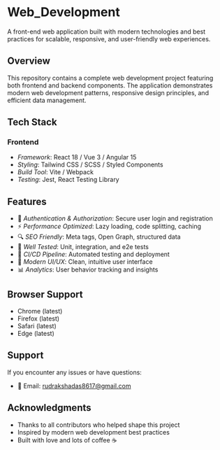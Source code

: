# Web_Development

A front-end web application built with modern technologies and best practices for scalable, responsive, and user-friendly web experiences.

## Overview

This repository contains a complete web development project featuring both frontend and backend components. The application demonstrates modern web development patterns, responsive design principles, and efficient data management.

## Tech Stack

### Frontend
- *Framework*: React 18 / Vue 3 / Angular 15
- *Styling*: Tailwind CSS / SCSS / Styled Components
- *Build Tool*: Vite / Webpack
- *Testing*: Jest, React Testing Library

## Features

- 🔐 *Authentication & Authorization*: Secure user login and registration
- ⚡ *Performance Optimized*: Lazy loading, code splitting, caching
- 🔍 *SEO Friendly*: Meta tags, Open Graph, structured data
- 🧪 *Well Tested*: Unit, integration, and e2e tests
- 🚀 *CI/CD Pipeline*: Automated testing and deployment
- 🎨 *Modern UI/UX*: Clean, intuitive user interface
- 📊 *Analytics*: User behavior tracking and insights

## Browser Support

- Chrome (latest)
- Firefox (latest)
- Safari (latest)
- Edge (latest)

## Support

If you encounter any issues or have questions:
- 📧 Email: rudrakshadas8617@gmail.com

## Acknowledgments

- Thanks to all contributors who helped shape this project
- Inspired by modern web development best practices
- Built with love and lots of coffee ☕

